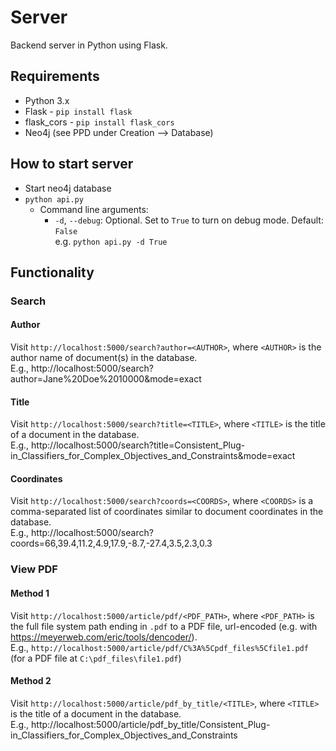 # Server

Backend server in Python using Flask.

## Requirements

- Python 3.x
- Flask - `pip install flask`
- flask_cors - `pip install flask_cors`
- Neo4j (see PPD under Creation --> Database)

## How to start server

- Start neo4j database
- `python api.py`
    - Command line arguments:
        - `-d`, `--debug`: Optional. Set to `True` to turn on debug mode. Default: `False` \
        e.g. `python api.py -d True`

## Functionality

### Search

#### Author

Visit `http://localhost:5000/search?author=<AUTHOR>`, where `<AUTHOR>` is the author name of document(s) in the database. \
E.g., http://localhost:5000/search?author=Jane%20Doe%2010000&mode=exact

#### Title

Visit `http://localhost:5000/search?title=<TITLE>`, where `<TITLE>` is the title of a document in the database. \
E.g., http://localhost:5000/search?title=Consistent_Plug-in_Classifiers_for_Complex_Objectives_and_Constraints&mode=exact

#### Coordinates

Visit `http://localhost:5000/search?coords=<COORDS>`, where `<COORDS>` is a comma-separated list of coordinates similar to document coordinates in the database. \
E.g., http://localhost:5000/search?coords=66,39.4,11.2,4.9,17.9,-8.7,-27.4,3.5,2.3,0.3

### View PDF

#### Method 1

Visit `http://localhost:5000/article/pdf/<PDF_PATH>`, where `<PDF_PATH>` is the full file system path ending in `.pdf` to a PDF file, url-encoded (e.g. with https://meyerweb.com/eric/tools/dencoder/). \
E.g., `http://localhost:5000/article/pdf/C%3A%5Cpdf_files%5Cfile1.pdf` (for a PDF file at `C:\pdf_files\file1.pdf`)

#### Method 2

Visit `http://localhost:5000/article/pdf_by_title/<TITLE>`, where `<TITLE>` is the title of a document in the database. \
E.g., http://localhost:5000/article/pdf_by_title/Consistent_Plug-in_Classifiers_for_Complex_Objectives_and_Constraints
